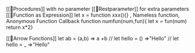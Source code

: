 [[📜Procedures]] with no parameter
[[📜Restparameter]] for extra parameters
[[📜Function as Expression]] let x = function xxx(){} , Nameless function, Anonymous Function
	Callback
	function numfun(num,fun){
		let x = fun(num)
		return x*2}

[[📜Arrow Functions]]   let ab = (a,b) => a +b         //   let hello = () =>"Hello" //  let hello = _ =>"Hello"